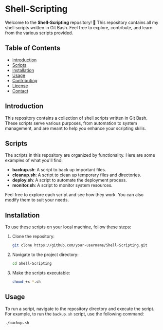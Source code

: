 # Shell-Scripting

Welcome to the **Shell-Scripting** repository! 🚀 This repository contains all my shell scripts written in Git Bash. Feel free to explore, contribute, and learn from the various scripts provided.

## Table of Contents
- [Introduction](#introduction)
- [Scripts](#scripts)
- [Installation](#installation)
- [Usage](#usage)
- [Contributing](#contributing)
- [License](#license)
- [Contact](#contact)

## Introduction

This repository contains a collection of shell scripts written in Git Bash. These scripts serve various purposes, from automation to system management, and are meant to help you enhance your scripting skills.

## Scripts

The scripts in this repository are organized by functionality. Here are some examples of what you'll find:

- **backup.sh**: A script to back up important files.
- **cleanup.sh**: A script to clean up temporary files and directories.
- **deploy.sh**: A script to automate the deployment process.
- **monitor.sh**: A script to monitor system resources.

Feel free to explore each script and see how they work. You can also modify them to suit your needs.

## Installation

To use these scripts on your local machine, follow these steps:

1. Clone the repository:
    ```bash
    git clone https://github.com/your-username/Shell-Scripting.git
    ```
2. Navigate to the project directory:
    ```bash
    cd Shell-Scripting
    ```
3. Make the scripts executable:
    ```bash
    chmod +x *.sh
    ```

## Usage

To run a script, navigate to the repository directory and execute the script. For example, to run the `backup.sh` script, use the following command:

```bash
./backup.sh

